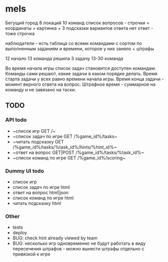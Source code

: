 # mels

Бегущий город
8 локаций
10 команд
список вопросов -  строчки = координаты + картинка + 3 подсказки
вариантов ответа нет
ответ - тоже строчка

наблюдатели - есть таблица со всеми командами с сортом по выполненным заданиям и времени, которое у них заняло + штрафы

12 начало
13 команда решила 3 задачу
13-30 команда


Во время начала игры список задач становится доступен командам.
Команды сами решают, какие задачи в каком порядке делать.
Время старта задачи у всех равно времени начала игры.
Время конца задачи - момент верного ответа на вопрос.
Штрафное время - суммарное на команду и не завязано на таски.



## TODO

### API todo
- ~список игр GET /~
- ~список задач по игре GET /%game_id%/tasks~
- ~читать подсказку GET /%game_id%/tasks/%task_id%/hints/%hint_id%~
- ~ответ на вопрос GET|POST /%game_id%/tasks/%task_id%~
- ~список команд по игре GET /%game_id%/scoring~


### Dummy UI todo
- список игр
- список задач по игре html
- ответ на вопрос html|json
- список команд по игре html
- читать подсказку html

### Other
- tests
- deploy
- BUG: check hint already viewed by team
- BUG: несколько игр одновременно не будут работать в виду пересечения штрафов - можно вынести штрафы отдельно с привязкой к игре

